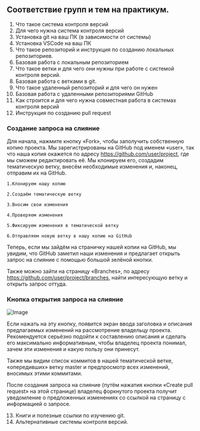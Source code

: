 ## Соответствие групп и тем на практикум.

1. Что такое система контроля версий
2. Для чего нужна система контроля версий
3. Установка git на ваш ПК (в зависимости от системы)
4. Установка VSCode на ваш ПК
5. Что такое репозиторий и инструкция по созданию локальных репозиториев.
6. Базовая работа с локальным репозиторием
7. Что такое ветки и для чего они нужны при работе с системой контроля версий.
8. Базовая работа с ветками в git.
9. Что такое удаленный репозиторий и для чего он нужен
10. Базовая работа с удаленными репозиториями GitHub
11. Как строится и для чего нужна совместная работа в системах контроля версий
12. Инструкция по созданию pull request

### Создание запроса на слияние

Для начала, нажмите кнопку «Fork», чтобы заполучить собственную копию проекта. Мы зарегистрированы на GitHub под именем «user», так что наша копия окажется по адресу https://github.com/user/project, где мы сможем редактировать её. Мы клонируем его, создадим тематическую ветку, внесём необходимые изменения и, наконец, отправим их на GitHub.

    1.Клонируем нашу копию

    2.Создаём тематическую ветку

    3.Вносим свои изменения

    4.Проверяем изменения

    5.Фиксируем изменения в тематической ветку

    6.Отправляем новую ветку в нашу копию на GitHub

Теперь, если мы зайдём на страничку нашей копии на GitHub, мы увидим, что GitHub заметил наши изменения и предлагает открыть запрос на слияние с помощью большой зелёной кнопки.

Также можно зайти на страницу «Branches», по адресу https://github.com/user/project/branches, найти интересующую ветку и открыть запрос оттуда.

### Кнопка открытия запроса на слияние


![Image](https://git-scm.com/book/en/v2/images/blink-02-pr.png)

Если нажать на эту кнопку, появится экран ввода заголовка и описания предлагаемых изменений на рассмотрение владельцу проекта. Рекомендуется серьёзно подойти к составлению описания и сделать его максимально информативным, чтобы владелец проекта понимал, зачем эти изменения и какую пользу они принесут.

Также мы видим список коммитов в нашей тематической ветке, «опередивших» ветку master и предпросмотр всех изменений, вносимых этими коммитами.

После создания запроса на слияние (путём нажатия кнопки «Create pull request» на этой странице) владелец форкнутого проекта получит уведомление о предложенных изменениях со ссылкой на страницу с информацией о запросе.


13. Книги и полезные ссылки по изучению git.
14. Альтернативные системы контроля версий.